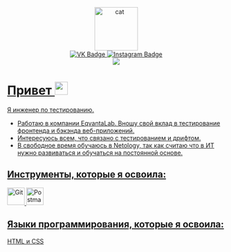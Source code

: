<div class="Images" align ="center">
<img src="https://media.giphy.com/media/3oKIPnAiaMCws8nOsE/giphy.gif" width="100" alt="cat"/>
</div>

<div class="Badges" align ="center">
 <a href="https://vk.com/stacyde">
  <img src="https://img.shields.io/badge/VK-blue?style=for-the-badge&logo=VK&logoColor=white)" alt="VK Badge"/>
  <a href="https://www.instagram.com/stacyyde">
  <img src="https://img.shields.io/badge/Instagram-C13584?style=for-the-badge&logo=Instagram&logoColor=white" alt="Instagram Badge"/>
<div>

   <div class="Badges-visiting" align ="center">
  <img src="https://komarev.com/ghpvc/?username=Stacyde&style=flat-square&color=8a7f8e"/>
  </div>
  
<div class="About-me" align ="left">
  <h1>Привет
  <img src="https://media.giphy.com/media/hvRJCLFzcasrR4ia7z/giphy.gif" width="30px"/></h1>

<p>Я инженер по тестированию.</p>

- Работаю в компании EqvantaLab. Вношу свой вклад в тестирование фронтенда и бэкэнда веб-приложений.
- Интересуюсь всем, что связано с тестированием и дрифтом.
- В свободное время обучаюсь в Netology, так как считаю что в ИТ нужно развиваться и обучаться на постоянной основе.
</div>

<aside class="Tools">
<section class="Tools-section">
<div class="Tools-img" align ="left">
<h2 class="Tools-title">Инструменты, которые я освоила: </h2>
  <img src="https://cdn.freebiesupply.com/logos/large/2x/git-icon-logo-png-transparent.png" title="Git" alt="Git" width="40" height="40"/>
  <img src="https://logowiki.net/uploads/logo/p/postman.svg" title="Postman" alt="Postman" width="40" height="40"/>
</div>

<div class="language" align ="left">
<h2 class="language-title">Языки программирования, которые я освоила: </h2>
HTML и CSS
</div>
</section>
</aside>
